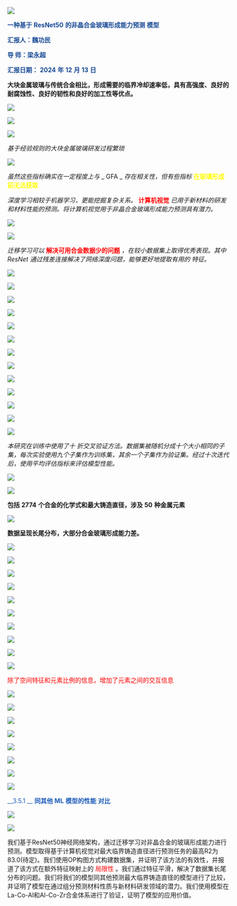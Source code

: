 ![](img%5C%E8%B4%B5%E5%A4%A7%E8%93%9DPPT%E6%A8%A1%E6%9D%BF2025032518020943.png)

<span style="color:#174994"> __一种基于__ </span>  <span style="color:#174994"> __ResNet50__ </span>  <span style="color:#174994"> __的非晶合金玻璃形成能力预测__ </span>  <span style="color:#174994"> __模型__ </span>

<span style="color:#174994"> __汇报人：魏功民__ </span>

<span style="color:#174994"> __导    师：梁永超__ </span>

<span style="color:#174994"> __汇报日期：__ </span>  <span style="color:#174994"> __2024__ </span>  <span style="color:#174994"> __年__ </span>  <span style="color:#174994"> __12__ </span>  <span style="color:#174994"> __月__ </span>  <span style="color:#174994"> __13__ </span>  <span style="color:#174994"> __日__ </span>

__大块金属玻璃与传统合金相比，形成需要的临界冷却速率低，具有高强度、良好的耐腐蚀性、良好的韧性和良好的加工性等优点。__

![](img%5C%E8%B4%B5%E5%A4%A7%E8%93%9DPPT%E6%A8%A1%E6%9D%BF2025032518020944.png)

![](img%5C%E8%B4%B5%E5%A4%A7%E8%93%9DPPT%E6%A8%A1%E6%9D%BF2025032518020945.png)

![](img%5C%E8%B4%B5%E5%A4%A7%E8%93%9DPPT%E6%A8%A1%E6%9D%BF2025032518020946.png)

_基于经验规则的大块金属玻璃研发过程繁琐_

![](img%5C%E8%B4%B5%E5%A4%A7%E8%93%9DPPT%E6%A8%A1%E6%9D%BF2025032518020947.png)

_虽然这些指标确实在一定程度上与_  _ GFA _  _存在相关性，但有些指标_  <span style="color:#FFFF00"> __在玻璃形成前无法获取__ </span>

_深度学习相较于机器学习，更能挖掘复杂关系。_  <span style="color:#FF0000"> __计算机视觉__ </span>  _已用于新材料的研发和材料性能的预测。将计算机视觉用于非晶合金玻璃形成能力预测具有潜力。_

![](img%5C%E8%B4%B5%E5%A4%A7%E8%93%9DPPT%E6%A8%A1%E6%9D%BF2025032518020948.png)

![](img%5C%E8%B4%B5%E5%A4%A7%E8%93%9DPPT%E6%A8%A1%E6%9D%BF2025032518020949.png)

_迁移学习可以_  <span style="color:#FF0000"> __解决可用合金数据少的问题__ </span>  _，在较小数据集上取得优秀表现。其中_  _ResNet_  _通过残差连接解决了网络深度问题，能够更好地提取有用的_  _特征。_

![](img%5C%E8%B4%B5%E5%A4%A7%E8%93%9DPPT%E6%A8%A1%E6%9D%BF2025032518020950.png)

![](img%5C%E8%B4%B5%E5%A4%A7%E8%93%9DPPT%E6%A8%A1%E6%9D%BF2025032518020951.png)

![](img%5C%E8%B4%B5%E5%A4%A7%E8%93%9DPPT%E6%A8%A1%E6%9D%BF2025032518020952.png)

![](img%5C%E8%B4%B5%E5%A4%A7%E8%93%9DPPT%E6%A8%A1%E6%9D%BF2025032518020953.png)

![](img%5C%E8%B4%B5%E5%A4%A7%E8%93%9DPPT%E6%A8%A1%E6%9D%BF2025032518020954.jpg)

![](img%5C%E8%B4%B5%E5%A4%A7%E8%93%9DPPT%E6%A8%A1%E6%9D%BF2025032518020955.png)

![](img%5C%E8%B4%B5%E5%A4%A7%E8%93%9DPPT%E6%A8%A1%E6%9D%BF2025032518020956.png)

![](img%5C%E8%B4%B5%E5%A4%A7%E8%93%9DPPT%E6%A8%A1%E6%9D%BF2025032518020957.jpg)

![](img%5C%E8%B4%B5%E5%A4%A7%E8%93%9DPPT%E6%A8%A1%E6%9D%BF2025032518020958.png)

![](img%5C%E8%B4%B5%E5%A4%A7%E8%93%9DPPT%E6%A8%A1%E6%9D%BF2025032518020959.png)

![](img%5C%E8%B4%B5%E5%A4%A7%E8%93%9DPPT%E6%A8%A1%E6%9D%BF2025032518020960.png)

![](img%5C%E8%B4%B5%E5%A4%A7%E8%93%9DPPT%E6%A8%A1%E6%9D%BF2025032518020961.png)

![](img%5C%E8%B4%B5%E5%A4%A7%E8%93%9DPPT%E6%A8%A1%E6%9D%BF2025032518020962.png)

_本研究在训练中使用了十_  _折交叉验证方法。数据集被随机分成十个大小相同的子集，每次实验使用九个子集作为训练集，其余一个子集作为验证集。经过十次迭代后，使用平均评估指标来评估模型性能。_

![](img%5C%E8%B4%B5%E5%A4%A7%E8%93%9DPPT%E6%A8%A1%E6%9D%BF2025032518020963.png)

![](img%5C%E8%B4%B5%E5%A4%A7%E8%93%9DPPT%E6%A8%A1%E6%9D%BF2025032518020964.png)

__包括__  __2774__  __个合金的化学式和最大铸造直径，涉及__  __50__  __种金属元素__

![](img%5C%E8%B4%B5%E5%A4%A7%E8%93%9DPPT%E6%A8%A1%E6%9D%BF2025032518020965.png)

__数据呈现长尾分布，大部分合金玻璃形成能力差。__

![](img%5C%E8%B4%B5%E5%A4%A7%E8%93%9DPPT%E6%A8%A1%E6%9D%BF2025032518020966.png)

![](img%5C%E8%B4%B5%E5%A4%A7%E8%93%9DPPT%E6%A8%A1%E6%9D%BF2025032518020967.wmf)

![](img%5C%E8%B4%B5%E5%A4%A7%E8%93%9DPPT%E6%A8%A1%E6%9D%BF2025032518020968.wmf)

![](img%5C%E8%B4%B5%E5%A4%A7%E8%93%9DPPT%E6%A8%A1%E6%9D%BF2025032518020969.png)

![](img%5C%E8%B4%B5%E5%A4%A7%E8%93%9DPPT%E6%A8%A1%E6%9D%BF2025032518020970.png)

![](img%5C%E8%B4%B5%E5%A4%A7%E8%93%9DPPT%E6%A8%A1%E6%9D%BF2025032518020971.png)

![](img%5C%E8%B4%B5%E5%A4%A7%E8%93%9DPPT%E6%A8%A1%E6%9D%BF2025032518020972.png)

![](img%5C%E8%B4%B5%E5%A4%A7%E8%93%9DPPT%E6%A8%A1%E6%9D%BF2025032518020973.png)

![](img%5C%E8%B4%B5%E5%A4%A7%E8%93%9DPPT%E6%A8%A1%E6%9D%BF2025032518020974.png)

![](img%5C%E8%B4%B5%E5%A4%A7%E8%93%9DPPT%E6%A8%A1%E6%9D%BF2025032518020975.png)

<span style="color:#FF0000">除了空间特征和元素比例的信息，增加了元素之间的交互信息</span>

![](img%5C%E8%B4%B5%E5%A4%A7%E8%93%9DPPT%E6%A8%A1%E6%9D%BF2025032518020976.png)

![](img%5C%E8%B4%B5%E5%A4%A7%E8%93%9DPPT%E6%A8%A1%E6%9D%BF2025032518020977.png)

![](img%5C%E8%B4%B5%E5%A4%A7%E8%93%9DPPT%E6%A8%A1%E6%9D%BF2025032518020978.png)

![](img%5C%E8%B4%B5%E5%A4%A7%E8%93%9DPPT%E6%A8%A1%E6%9D%BF2025032518020979.png)

![](img%5C%E8%B4%B5%E5%A4%A7%E8%93%9DPPT%E6%A8%A1%E6%9D%BF2025032518020980.png)

![](img%5C%E8%B4%B5%E5%A4%A7%E8%93%9DPPT%E6%A8%A1%E6%9D%BF2025032518020981.png)

![](img%5C%E8%B4%B5%E5%A4%A7%E8%93%9DPPT%E6%A8%A1%E6%9D%BF2025032518020982.png)

![](img%5C%E8%B4%B5%E5%A4%A7%E8%93%9DPPT%E6%A8%A1%E6%9D%BF2025032518020983.png)

<span style="color:#1D5CB9"> __3\.5\.1 __ </span>  <span style="color:#1D5CB9"> __同其他__ </span>  <span style="color:#1D5CB9"> __ML__ </span>  <span style="color:#1D5CB9"> __模型的性能__ </span>  <span style="color:#1D5CB9"> __对比__ </span>

![](img%5C%E8%B4%B5%E5%A4%A7%E8%93%9DPPT%E6%A8%A1%E6%9D%BF2025032518020984.png)

![](img%5C%E8%B4%B5%E5%A4%A7%E8%93%9DPPT%E6%A8%A1%E6%9D%BF2025032518020985.png)

我们基于ResNet50神经网络架构，通过迁移学习对非晶合金的玻璃形成能力进行预测。模型取得基于计算机视觉对最大临界铸造直径进行预测任务的最高R2为83\.0\(待定\)。我们使用OP构图方式构建数据集，并证明了该方法的有效性，并报道了该方式在额外特征映射上的 <span style="color:#FF0000">局限性</span> 。我们通过特征平滑，解决了数据集长尾分布的问题。我们将我们的模型同其他预测最大临界铸造直径的模型进行了比较，并证明了模型在通过组分预测材料性质与新材料研发领域的潜力。我们使用模型在La\-Co\-Al和Al\-Co\-Zr合金体系进行了验证，证明了模型的应用价值。

